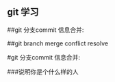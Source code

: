 ## git 学习

##git 分支commit 信息合并:

##git branch merge conflict resolve

#git 分支commit 信息合并:



###说明你是个什么样的人
